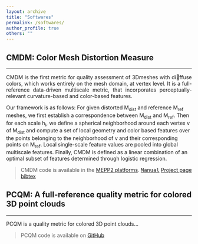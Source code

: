 ```yaml
---
layout: archive
title: "Softwares"
permalink: /softwares/
author_profile: true
others: ""
---
```

## CMDM: Color Mesh Distortion Measure
------
<p style='text-align: justify;'> CMDM is the first metric for quality assessment of 3Dmeshes with diffuse colors, which works entirely on the mesh domain, at vertex level. It is a full-reference data-driven multiscale metric, that incorporates perceptually-relevant curvature-based and color-based features. 

Our framework is as follows: For given distorted M<sub>dist</sub> and reference M<sub>ref</sub> meshes, we first establish a correspondence between M<sub>dist</sub> and M<sub>ref</sub>. 
Then for each scale h<sub>i</sub>, we define a spherical neighborhood around each vertex v of M<sub>dist</sub> and compute a set of local geometry and color based features over the points belonging to the neighborhood of v and their corresponding points on  M<sub>ref</sub>. 
Local single-scale feature values are pooled into global multiscale features. Finally, CMDM is defined as a linear combination of an optimal subset of features determined through logistic regression.</p>
> CMDM code is available in the [MEPP2 platforms](https://github.com/MEPP-team/MEPP2).
<kbd>[Manual](http://yananehme.github.io/files/Manual_CMDM.pdf)</kbd>
[Project page](https://projet.liris.cnrs.fr/pisco/)
[bibtex](http://yananehme.github.io/files/bbb.bib)

## PCQM: A full-reference quality metric for colored 3D point clouds
------
PCQM is a quality metric for colored 3D point clouds...
> PCQM code is available on [GitHub](https://github.com/MEPP-team/PCQM)

